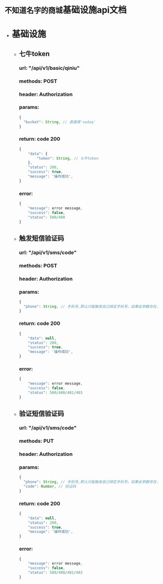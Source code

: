 
# `不知道名字的商城`基础设施api文档

+ # 基础设施

    + ## 七牛token
        ### url: "/api/v1/basic/qiniu"
        ### methods: POST
        ### header: Authorization
        ### params:
        ```javascript
        {
          "bucket": String, // 直接填'vadxq'
        }
        ```
        ### return: code 200
        ```javascript
        {
            "data": {
                "token": String, // 七牛token
            },
            "status": 200,
            "success": true,
            "message": '操作成功',
        }
        ```
        ### error:
        ```javascript
        {
            "message": error message,
            "success": false,
            "status": 500/400
        }
        ```

    + ## 触发短信验证码
        ### url: "/api/v1/sms/code"
        ### methods: POST
        ### header: Authorization
        ### params:
        ```javascript
        {
          "phone": String, // 手机号,默认只能触发自己绑定手机号，如果此参数存在，表示更换新的绑定手机号
        }
        ```
        ### return: code 200
        ```javascript
        {
            "data": null,
            "status": 200,
            "success": true,
            "message": '操作成功',
        }
        ```
        ### error:
        ```javascript
        {
            "message": error message,
            "success": false,
            "status": 500/400/401/403
        }
        ```
    + ## 验证短信验证码
        ### url: "/api/v1/sms/code"
        ### methods: PUT
        ### header: Authorization
        ### params:
        ```javascript
        {
          "phone": String, // 手机号,默认只能触发自己绑定手机号，如果此参数存在，表示更换新的绑定手机号
          "code": Number, // 验证码
        }
        ```
        ### return: code 200
        ```javascript
        {
            "data": null,
            "status": 200,
            "success": true,
            "message": '操作成功',
        }
        ```
        ### error:
        ```javascript
        {
            "message": error message,
            "success": false,
            "status": 500/400/401/403
        }
        ```

